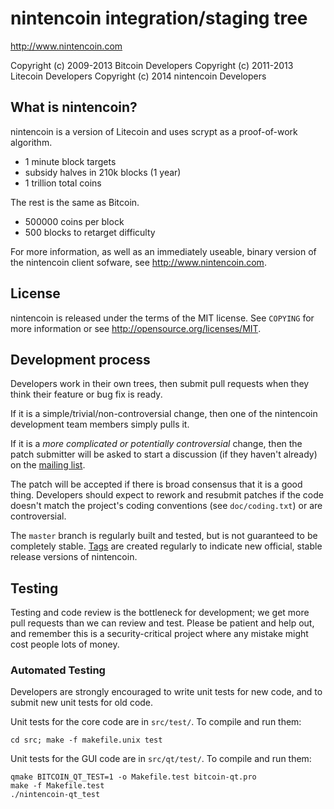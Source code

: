 nintencoin integration/staging tree
================================

http://www.nintencoin.com

Copyright (c) 2009-2013 Bitcoin Developers
Copyright (c) 2011-2013 Litecoin Developers
Copyright (c) 2014 nintencoin Developers

What is nintencoin?
----------------

nintencoin is a version of Litecoin and uses scrypt as a proof-of-work algorithm.
 - 1 minute block targets
 - subsidy halves in 210k blocks (1 year)
 - 1 trillion total coins

The rest is the same as Bitcoin.
 - 500000 coins per block
 - 500 blocks to retarget difficulty

For more information, as well as an immediately useable, binary version of
the nintencoin client sofware, see http://www.nintencoin.com.

License
-------

nintencoin is released under the terms of the MIT license. See `COPYING` for more
information or see http://opensource.org/licenses/MIT.

Development process
-------------------

Developers work in their own trees, then submit pull requests when they think
their feature or bug fix is ready.

If it is a simple/trivial/non-controversial change, then one of the nintencoin
development team members simply pulls it.

If it is a *more complicated or potentially controversial* change, then the patch
submitter will be asked to start a discussion (if they haven't already) on the
[mailing list](http://sourceforge.net/mailarchive/forum.php?forum_name=bitcoin-development).

The patch will be accepted if there is broad consensus that it is a good thing.
Developers should expect to rework and resubmit patches if the code doesn't
match the project's coding conventions (see `doc/coding.txt`) or are
controversial.

The `master` branch is regularly built and tested, but is not guaranteed to be
completely stable. [Tags](https://github.com/bitcoin/bitcoin/tags) are created
regularly to indicate new official, stable release versions of nintencoin.

Testing
-------

Testing and code review is the bottleneck for development; we get more pull
requests than we can review and test. Please be patient and help out, and
remember this is a security-critical project where any mistake might cost people
lots of money.

### Automated Testing

Developers are strongly encouraged to write unit tests for new code, and to
submit new unit tests for old code.

Unit tests for the core code are in `src/test/`. To compile and run them:

    cd src; make -f makefile.unix test

Unit tests for the GUI code are in `src/qt/test/`. To compile and run them:

    qmake BITCOIN_QT_TEST=1 -o Makefile.test bitcoin-qt.pro
    make -f Makefile.test
    ./nintencoin-qt_test

